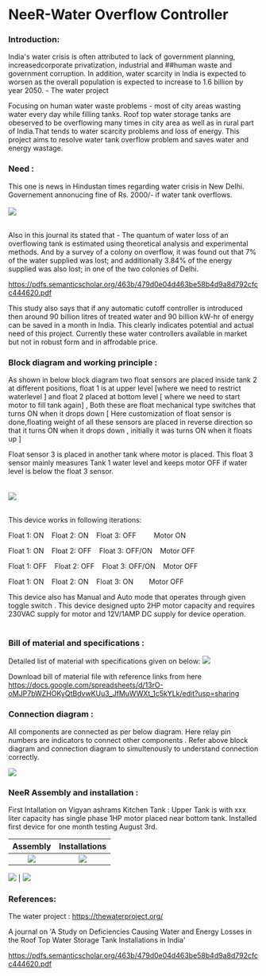 # NeeR-Water Overflow Controller


### Introduction: 
India's water crisis is often attributed to lack of government planning, increasedcorporate privatization, industrial and ##human waste and government corruption. 
In addition, water scarcity in India is expected to worsen as the overall population is expected 
to increase to 1.6 billion by year 2050. - The water project 

Focusing on human water waste problems - most of city areas wasting water every 
day while filling tanks. Roof top water storage tanks are obeserved to be overflowing many times in city area as well as in rural part of India.That tends to water scarcity problems and loss of energy.
This project aims to resolve water tank overflow problem and saves water and energy wastage. 


### Need : 

This one is news in Hindustan times regarding water crisis in New Delhi. Governement annonucing fine of Rs. 2000/- if water tank overflows.  </br></br>
![](https://github.com/SuhasLabade/NeeR-Water-Overflow-Controller/blob/master/Neer/image1.png)   </br></br>



Also in this journal its stated that - The quantum of water loss of an overflowing tank is estimated using theoretical analysis and experimental methods.
And by a survey of a colony on overflow, it was found out that 7% of the water supplied was lost; and additionally 3.84% of the
energy supplied was also lost; in one of the two colonies of Delhi. 

https://pdfs.semanticscholar.org/463b/479d0e04d463be58b4d9a8d792cfcc444620.pdf

This study also says that if any automatic cutoff controller is introduced then around 90 billion litres of treated water 
and 90 billion kW-hr of energy can be saved in a month in India. This clearly indicates potential and actual need of this project.
Currently these water controllers available in market but not in robust form and in affrodable price.</br>


### Block diagram and working principle :

As shown in below  block diagram two float sensors are placed inside tank 2 at different positions, float 1 is at upper level [where we need 
to restrict waterlevel ] and float 2 placed at bottom level [ where we need to start motor to fill tank again] , Both these are float mechanical 
type switches that turns ON when it drops down [ Here customization of float sensor is done,floating weight of 
all these sensors are placed in reverse direction so that it turns ON when it drops down , initially it was turns ON when it floats up ] 

Float sensor 3 is placed in another tank where motor is placed. This float 3 sensor mainly measures Tank 1 water
level and keeps motor OFF if water level is below the float 3 sensor. </br> </br></br>
![](https://github.com/SuhasLabade/NeeR-Water-Overflow-Controller/blob/master/Neer/image2.png) </br></br>

This device works in following iterations: </br>

Float 1: ON  &nbsp;&nbsp;  Float 2: ON  &nbsp;&nbsp;  Float 3: OFF    &nbsp; &nbsp;&nbsp;&nbsp;&nbsp;&nbsp;     Motor ON </br>

Float 1: ON  &nbsp;&nbsp;  Float 2: OFF &nbsp;&nbsp;  Float 3: OFF/ON  &nbsp;&nbsp;  Motor OFF </br>

Float 1: OFF &nbsp;&nbsp;  Float 2: OFF &nbsp;&nbsp;  Float 3: OFF/ON  &nbsp;&nbsp;   Motor OFF </br>

Float 1: ON  &nbsp;&nbsp;  Float 2: ON  &nbsp;&nbsp;  Float 3: ON      &nbsp;&nbsp;&nbsp;&nbsp;&nbsp;&nbsp;       Motor OFF </br>



This device also has Manual and Auto mode that operates through given toggle switch . 
This device designed upto 2HP motor capacity and requires 230VAC supply for motor and 12V/1AMP DC supply for device operation. </br></br>

### Bill of material  and specifications : 

Detailed list of material with specifications given on below:
![](https://github.com/SuhasLabade/NeeR-Water-Overflow-Controller/blob/master/Neer/Image5(2).png)


Download bill of material file with reference links from here </br>
https://docs.google.com/spreadsheets/d/13rO-oMJP7bWZHOKyQtBdvwKUu3_JfMuWWXt_1c5kYLk/edit?usp=sharing


### Connection diagram : 

All components are connected as per below diagram. Here relay pin numbers are indicators to connect other components . Refer above block diagram and connection diagram to  simultenously to understand connection correctly.   

![](https://github.com/SuhasLabade/NeeR-Water-Overflow-Controller/blob/master/Neer/image4.png)



### NeeR Assembly and installation :

First Intallation on Vigyan ashrams Kitchen Tank : 
Upper Tank is with xxx liter capacity has single phase 1HP motor placed near bottom tank. Installed first device for one month testing August 3rd. 



Assembly            |  Installations 
:---------------------------:|:-------------------------:
![](https://github.com/SuhasLabade/NeeR-Water-Overflow-Controller/blob/master/Neer/Image6.jpeg)  |  ![](https://github.com/SuhasLabade/NeeR-Water-Overflow-Controller/blob/master/Neer/Image7.jpeg)


![](https://github.com/SuhasLabade/NeeR-Water-Overflow-Controller/blob/master/Neer/Image8.jpeg)  |  ![](https://github.com/SuhasLabade/NeeR-Water-Overflow-Controller/blob/master/Neer/Image9.jpeg)


### References:
The water project : https://thewaterproject.org/ </br>

 A journal on 'A Study on Deficiencies Causing Water and Energy
Losses in the Roof Top Water Storage Tank
Installations in India'

https://pdfs.semanticscholar.org/463b/479d0e04d463be58b4d9a8d792cfcc444620.pdf


